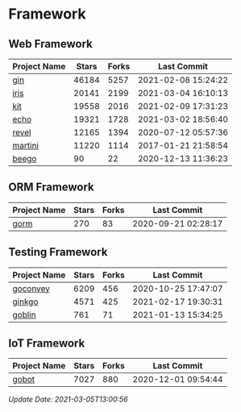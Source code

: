 # Framework

## Web Framework
| Project Name | Stars | Forks | Last Commit |
| ------------ | ----- | ----- | ----------- |
| [gin](https://github.com/gin-gonic/gin) | 46184 | 5257 | 2021-02-08 15:24:22 |
| [iris](https://github.com/kataras/iris) | 20141 | 2199 | 2021-03-04 16:10:13 |
| [kit](https://github.com/go-kit/kit) | 19558 | 2016 | 2021-02-09 17:31:23 |
| [echo](https://github.com/labstack/echo) | 19321 | 1728 | 2021-03-02 18:56:40 |
| [revel](https://github.com/revel/revel) | 12165 | 1394 | 2020-07-12 05:57:36 |
| [martini](https://github.com/go-martini/martini) | 11220 | 1114 | 2017-01-21 21:58:54 |
| [beego](https://github.com/astaxie/beego) | 90 | 22 | 2020-12-13 11:36:23 |

## ORM Framework
| Project Name | Stars | Forks | Last Commit |
| ------------ | ----- | ----- | ----------- |
| [gorm](https://github.com/jinzhu/gorm) | 270 | 83 | 2020-09-21 02:28:17 |

## Testing Framework
| Project Name | Stars | Forks | Last Commit |
| ------------ | ----- | ----- | ----------- |
| [goconvey](https://github.com/smartystreets/goconvey) | 6209 | 456 | 2020-10-25 17:47:07 |
| [ginkgo](https://github.com/onsi/ginkgo) | 4571 | 425 | 2021-02-17 19:30:31 |
| [goblin](https://github.com/franela/goblin) | 761 | 71 | 2021-01-13 15:34:25 |

## IoT Framework
| Project Name | Stars | Forks | Last Commit |
| ------------ | ----- | ----- | ----------- |
| [gobot](https://github.com/hybridgroup/gobot) | 7027 | 880 | 2020-12-01 09:54:44 |

*Update Date: 2021-03-05T13:00:56*